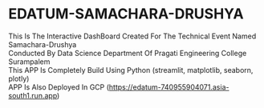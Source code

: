 # EDATUM-SAMACHARA-DRUSHYA
This Is The Interactive DashBoard Created For The Technical Event Named Samachara-Drushya<br>
Conducted By Data Science Department Of Pragati Engineering College Surampalem<br>
This APP Is Completely Build Using Python (streamlit, matplotlib, seaborn, plotly)<br>
APP Is Also Deployed In GCP (https://edatum-740955904071.asia-south1.run.app)
